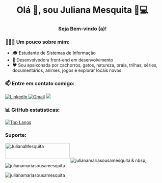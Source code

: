 <h1 align = "center"> Olá 👋, sou Juliana Mesquita 👩💻 </h1>
<h3 align = "center"> Seja Bem-vindo (a)! </h3>


### 🦸🏻‍♀️ Um pouco sobre mim:
- 🎓 Estudante de Sistemas de Informação 
- 🚀 Desenvolvedora front-end em desenvolvimento
- ❤ Sou apaixonada por cachorros, gatos, natureza, praia, trilhas, séries, documentários, animes, jogos e explorar locais novos.

### 📫 Entre em contato comigo:
<a href="https://www.linkedin.com/in/juliana-maria-de-sousa-mesquita-1b86a0189/">
    <img src="https://img.shields.io/badge/LinkedIn-0077B5?style=for-the-badge&logo=linkedin&logoColor=white" alt="LinkedIn"">
  </a> <a href="mailto:Julianamariasousamesquita@id.uff.com"> <img src="https://img.shields.io/badge/Microsoft_Outlook-0078D4?style=for-the-badge&logo=microsoft-outlook&logoColor=white" alt="Gmail"></a> <a href="https://www.instagram.com/kamilapereiira_/"> <img src="https://img.shields.io/badge/instagram-%23E4405F.svg?&style=for-the-badge&logo=instagram&logoColor=white"></a>
  
### 📊 GitHub estatísticas:
[![Top Langs](https://github-readme-stats.vercel.app/api/top-langs/?username=JulianaMariaSousaMesquita&layout=compact&hide_border=true&theme=radical)](https://github.com/JulianaMariaSousaMesquita/github-readme-stats)<br>



<h3 align = "left"> Suporte: </h3>
<p> <a href="https://www.buymeacoffee.com/JulianaMesquita"> <img align = "left" src = "https: // cdn .buymeacoffee.com / buttons / v2 / default-yellow.png "height =" 50 "width =" 210 "alt =" JulianaMesquita "/> </a> </p> <br> <br>

<p> <img align = "left" src = "https://github-readme-stats.vercel.app/api/top-langs?username=julianamariasousamesquita&show_icons=true&locale=en&layout=compact" alt = "julianamariasousamesquita" /> </p>

<p> & nbsp; <img align = "center" src = "https://github-readme-stats.vercel.app/api?username=julianamariasousamesquita&show_icons=true&locale=en" alt = "julianamariasousamesquita" /> </p>

<p> <img align = "center" src = "https://github-readme-streak-stats.herokuapp.com/?user=julianamariasousamesquita&" alt = "julianamariasousamesquita" /> </p>



<!--
**JulianaMariaSousaMesquita/JulianaMariaSousaMesquita** is a ✨ _special_ ✨ repository because its `README.md` (this file) appears on your GitHub profile.

Here are some ideas to get you started:

- 🔭 I’m currently working on ...
- 🌱 I’m currently learning ...
- 👯 I’m looking to collaborate on ...
- 🤔 I’m looking for help with ...
- 💬 Ask me about ...
- 📫 How to reach me: ...
- 😄 Pronouns: ...
- ⚡ Fun fact: ...
-->


